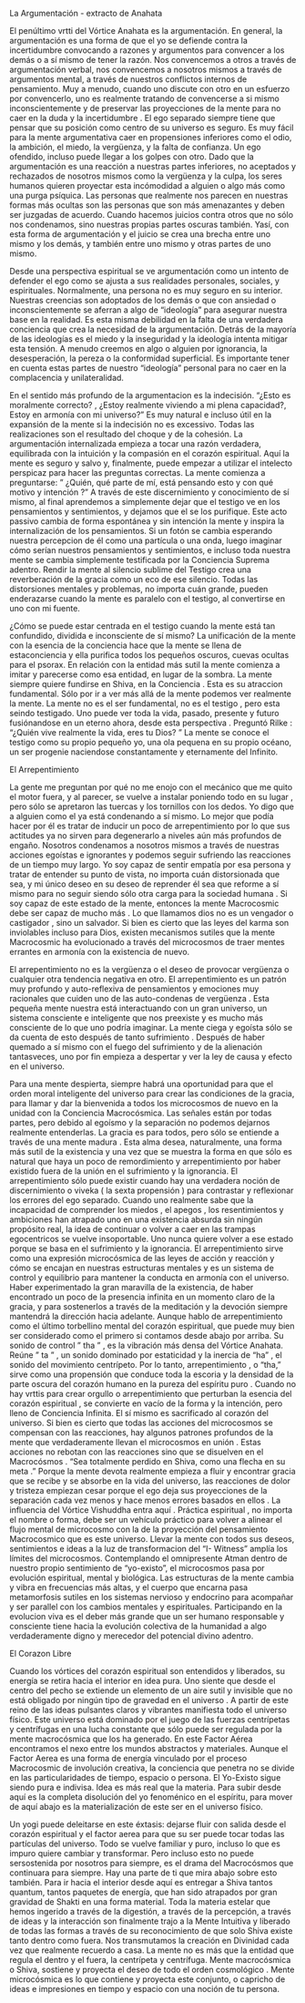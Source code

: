 
La Argumentación  - extracto de Anahata

El penúltimo vrtti del Vórtice Anahata es la argumentación. En general, la argumentación es una forma de que el yo se defiende contra la incertidumbre convocando a razones y argumentos para convencer a los demás o a sí mismo de tener la razón. Nos convencemos a otros a través de argumentación verbal, nos convencemos a nosotros mismos a través de argumentos mental, a través de nuestros conflictos internos de pensamiento. Muy a menudo, cuando uno discute con otro en un esfuerzo por convencerlo, uno es realmente tratando de convencerse a si mismo inconscientemente y de preservar las proyecciones de la mente para no caer en la duda y la incertidumbre . El ego separado siempre tiene que pensar que su posición como centro de su universo es seguro.  Es muy fácil para la mente argumentativa caer en propensiones inferiores como el odio, la ambición, el miedo, la vergüenza, y la falta de confianza. Un ego ofendido, incluso puede llegar a los golpes con otro. Dado que la argumentación es una reacción a nuestras partes inferiores, no aceptados y rechazados de nosotros mismos como la vergüenza y la culpa, los seres humanos quieren proyectar esta incómodidad a alguien o algo más como una purga psíquica. Las personas que realmente nos parecen en nuestras formas más ocultas son las personas que son más amenazantes y deben ser juzgadas de acuerdo. Cuando hacemos juicios contra otros que no sólo nos condenamos, sino nuestras propias partes oscuras también. Yasí, con esta forma de argumentación y el juicio se crea una brecha entre uno mismo y los demás, y también entre uno mismo y otras partes de uno mismo.

Desde una perspectiva espiritual se ve argumentación como un intento de defender el ego como se ajusta a sus realidades personales, sociales, y espirituales. Normalmente, una persona no es muy seguro en su interior. Nuestras creencias son adoptados de los demás o que con ansiedad o inconscientemente se aferran a algo de “ideología” para asegurar nuestra base en la realidad. Es esta misma debilidad en la falta de una verdadera conciencia que crea la necesidad de la argumentación. Detrás de la mayoría de las ideologías es el miedo y la inseguridad y la ideología intenta mitigar esta tensión. A menudo creemos en algo o alguien por ignorancia, la desesperación, la pereza o la conformidad superficial. Es importante tener en cuenta estas partes de nuestro “ideología” personal para no caer en la complacencia y unilateralidad.

En el sentido más profundo de la argumentacion es la indecisión. “¿Esto es moralmente correcto? , ¿Estoy realmente viviendo a mi plena capacidad?, Estoy en armonía con mi universo?” Es muy natural e incluso útil en la expansión de la mente si la indecisión no es excessivo. Todas las realizaciones son el resultado del choque y de la cohesión. La argumentación internalizada empieza a tocar una razón verdadera, equilibrada con la intuición y la compasión en el corazón espiritual. Aquí la mente es seguro y salvo y, finalmente, puede empezar a utilizar el intelecto perspicaz para hacer las preguntas correctas. La mente comienza a preguntarse: ” ¿Quién, qué parte de mí, está pensando esto y con qué motivo y intención ?” A través de este discernimiento y conocimiento de sí mismo, al final aprendemos a simplemente dejar que el testigo ve en los pensamientos y sentimientos, y dejamos que el se los purifique. Este acto passivo cambia de forma espontánea y sin intención la mente y inspira la internalización de los pensamientos. Si un fotón se cambia esperando nuestra percepcion de él como una partícula o una onda, luego imaginar cómo serían nuestros pensamientos y sentimientos, e incluso toda nuestra mente se cambia simplemente testificada por la Conciencia Suprema adentro. Rendir la mente al silencio sublime del Testigo crea una
reverberación de la gracia como un eco de ese silencio. Todas las distorsiones mentales y problemas, no importa cuán grande, pueden enderazarse cuando la mente es paralelo con el testigo, al convertirse en uno con mi fuente.

¿Cómo se puede estar centrada en el testigo cuando la mente está tan confundido, dividida e inconsciente de sí mismo? La unificación de la mente con la esencia de la conciencia hace que la mente se llena de estaconciencia y ella purifica todos los pequeños oscuros, cuevas ocultas para el psorax. En relación con la entidad más sutil la mente comienza a imitar y parecerse como esa entidad, en lugar de la sombra. La mente siempre quiere fundirse en Shiva, en la Conciencia . Esta es su atraccion fundamental. Sólo por ir a ver más allá de la mente podemos ver realmente la mente. La mente no es el ser fundamental, no es el testigo , pero esta seindo testigado. Uno puede ver toda la vida, pasado, presente y futuro fusiónandose en un eterno ahora, desde esta perspectiva . Preguntó Rilke : “¿Quién vive realmente la vida, eres tu Dios? ” La mente se conoce el testigo como su propio pequeño yo, una ola pequena en su propio océano, un ser progenie naciendose constantamente y eternamente del Infinito.

El Arrepentimiento

La gente me preguntan por qué no me enojo con el mecánico que me quito el motor fuera, y al parecer, se vuelve a instalar poniendo todo en su lugar , pero sólo se apretaron las tuercas y los tornillos con los dedos. Yo digo que a alguien como el ya está condenando a sí mismo. Lo mejor que podía hacer por él es tratar de inducir un poco de arrepentimiento por lo que sus
actitudes ya no sirven para degenerarlo a niveles aún más profundos de engaño. Nosotros condenamos a nosotros mismos a través de nuestras acciones egoístas e ignorantes y podemos seguir sufriendo las reacciones de un tiempo muy largo. Yo soy capaz de sentir empatía por esa persona y tratar de entender su punto de vista, no importa cuán distorsionada que sea, y mi único deseo en su deseo de reprender él sea que reforme a sí mismo para no seguir siendo sólo otra carga para la sociedad humana . Si soy capaz de este estado de la mente, entonces la mente Macrocosmic debe ser capaz de mucho más . Lo que llamamos dios no es un vengador o castigador , sino un salvador. Si bien es cierto que las leyes del karma son inviolables incluso para Dios, existen mecanismos sutiles que la mente Macrocosmic ha evolucionado a
través del microcosmos de traer mentes errantes en armonía con la existencia de nuevo.

El arrepentimiento no es la vergüenza o el deseo de provocar vergüenza o cualquier otra tendencia negativa en otro. El arrepentimiento es un patrón muy profundo y auto-reflexiva de pensamientos y emociones muy racionales que cuiden uno de las auto-condenas de vergüenza . Esta pequeña mente nuestra está interactuando con un gran universo, un sistema consciente e inteligente que nos preexiste y es mucho más consciente de lo que uno podría imaginar. La mente ciega y egoísta sólo se da cuenta de esto después de tanto sufrimiento . Después de haber quemado a sí mismo con el fuego del sufrimiento y de la alienación tantasveces, uno por fin empieza a despertar y ver la ley de causa y efecto en el universo.

Para una mente despierta, siempre habrá una oportunidad para que el orden moral inteligente del universo para crear las condiciones de la gracia, para llamar y dar la bienvenida a todos los microcosmos de nuevo en la unidad con la Conciencia Macrocósmica. Las señales están por todas partes, pero debido al egoísmo y la separación no podemos dejarnos realmente entenderlas. La gracia es para todos, pero sólo se entiende a través de una mente madura . Esta alma desea, naturalmente, una forma más sutil de la existencia y una vez que se muestra la forma en que sólo es natural que haya un poco de remordimiento y arrepentimiento por haber existido fuera de la unión en el sufrimiento y la ignorancia. El arrepentimiento sólo puede existir cuando hay una verdadera noción de discernimiento o viveka ( la sexta propensión ) para contrastar y reflexionar los errores del ego separado. Cuando uno realmente sabe que la incapacidad de comprender los miedos , el apegos , los resentimientos y ambiciones han atrapado uno
en una existencia absurda sin ningún propósito real, la idea de continuar o volver a caer en las trampas egocentricos se vuelve insoportable. Uno nunca quiere volver a ese estado porque se basa en el sufrimiento y la ignorancia. El arrepentimiento sirve como una expresión microcósmica de las leyes de acción y reacción y cómo se encajan en nuestras estructuras
mentales y es un sistema de control y equilibrio para mantener la conducta en armonía con el universo. Haber experimentado la gran maravilla de la existencia, de haber encontrado un poco de la presencia infinita en un momento claro de la gracia, y para sostenerlos a través de la meditación y la devoción siempre mantendrá la dirección hacia adelante.  Aunque hablo de arrepentimiento como el último torbellino mental del corazón espiritual, que puede muy bien ser considerado como el primero si contamos desde abajo por arriba. Su sonido de control ” tha ” , es la vibración más densa del Vórtice Anahata. Reúne ” ta ” , un sonido dominado por estaticidad y la inercia de “ha” , el sonido del movimiento centrípeto.  Por lo tanto, arrepentimiento , o “tha,” sirve como una propensión que conduce toda la escoria y la densidad de la parte oscura del corazón humano en la pureza del espíritu puro . Cuando no hay vrttis para crear orgullo o arrepentimiento que perturban la esencia del corazón espiritual , se convierte en vacío de la forma y la intención, pero lleno de Conciencia Infinita. El sí mismo es sacrificado al corazón del universo.  Si bien es cierto que todas las acciones del microcosmos se compensan con
las reacciones, hay algunos patrones profundos de la mente que verdaderamente llevan el microcosmos en unión . Estas acciones no rebotan con las reacciones sino que se disuelven en el Macrocósmos . “Sea totalmente perdido en Shiva, como una flecha en su meta .” Porque la
mente devota realmente empieza a fluir y encontrar gracia que se recibe y se absorbe en la vida del universo, las reacciones de dolor y tristeza empiezan cesar porque el ego deja sus proyecciones de la separación cada vez menos y hace menos errores basados en ellos . La influencia del Vórtice Vishuddha entra aquí . Práctica espiritual , no importa el nombre o forma, debe ser un vehículo práctico para volver a alinear el flujo mental de microcosmo con la de la proyección del pensamiento Macrocosmico que es este universo. Llevar la mente con todos sus deseos, sentimientos e ideas a la luz de transformacion del “I- Witness” amplía los límites del microcosmos. Contemplando el omnipresente Atman dentro de nuestro propio sentimiento de “yo-existo”, el microcosmos pasa por evolución espiritual, mental y biológica. Las estructuras de la mente cambia y vibra en frecuencias más altas, y el cuerpo que encarna pasa metamorfosis
sutiles en los sistemas nervioso y endocrino para acompañar y ser parallel con los cambios mentales y espirituales. Participando en la evolucion viva es el deber más grande que un ser humano responsable y consciente tiene hacia la evolución colectiva de la humanidad a algo verdaderamente digno y merecedor del potencial divino adentro.

El Corazon Libre

Cuando los vórtices del corazón espiritual son entendidos y liberados, su energía se retira hacia el interior en idea pura. Uno siente que desde el centro del pecho se extiende un elemento de un aire sutil y invisible que no está obligado por ningún tipo de gravedad en el universo . A partir de
este reino de las ideas pulsantes claros y vibrantes manifiesta todo el universo físico. Este universo está dominado por el juego de las fuerzas centrípetas y centrífugas en una lucha constante que sólo puede ser regulada por la mente macrocósmica que los ha generado. En este Factor Aérea encontramos el nexo entre los mundos abstractos y materiales. Aunque el Factor Aerea es una forma de energía vinculado por el proceso Macrocosmic de involución creativa, la conciencia que penetra no se divide en las particularidades de tiempo, espacio o persona. El Yo-Existo sigue siendo pura e indivisa. Idea es más real que la materia. Para subir desde aquí es la completa disolución del yo fenoménico en el espíritu, para mover de aquí abajo es la materialización de este ser en el universo físico.

Un yogi puede deleitarse en este éxtasis: dejarse fluir con salida desde el corazón espiritual y el factor aerea para que su ser puede tocar todas las partículas del universo. Todo se vuelve familiar y puro, incluso lo que es impuro quiere cambiar y transformar. Pero incluso esto no puede sersostenida por nosotros para siempre, es el drama del Macrocósmos que continuara para siempre. Hay una parte de ti que mira abajo sobre esto también. Para ir hacia el interior desde aquí es entregar a Shiva tantos quantum, tantos paquetes de energía, que han sido atrapados por gran gravidad de Shakti en una forma material. Toda la materia estelar que hemos ingerido a través de la digestión, a través de la percepción, a través de ideas y la interacción son finalmente trajo a la Mente Intuitiva y liberado de todas las formas a través de su reconocimiento de que solo Shiva existe tanto dentro como fuera. Nos transmutamos la creación en Divinidad cada vez que realmente recuerdo a casa. La mente no es más que la entidad que regula el dentro y el fuera, la centrípeta y centrífuga. Mente macrocósmica o Shiva, sostiene y proyecta el deseo de todo el orden cosmológico . Mente microcósmica es lo que contiene y proyecta este conjunto, o capricho de ideas e impresiones en tiempo y espacio con una noción de tu persona.
